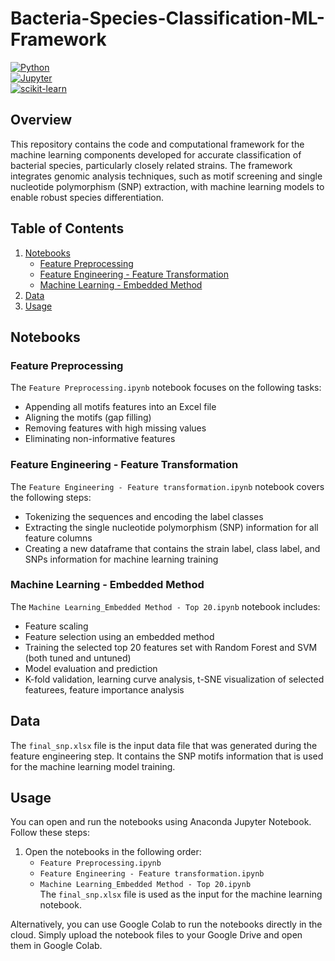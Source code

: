 # Bacteria-Species-Classification-ML-Framework  

[![Python](https://img.shields.io/badge/Python-3.7%2B-green.svg)](https://www.python.org/)  
[![Jupyter](https://img.shields.io/badge/Jupyter-Notebook-orange.svg)](https://jupyter.org/)  
[![scikit-learn](https://img.shields.io/badge/scikit--learn-1.0%2B-brightgreen.svg)](https://scikit-learn.org/)  

## Overview  
This repository contains the code and computational framework for the machine learning components developed for accurate classification of bacterial species, particularly closely related strains. The framework integrates genomic analysis techniques, such as motif screening and single nucleotide polymorphism (SNP) extraction, with machine learning models to enable robust species differentiation.  

## Table of Contents  
1. [Notebooks](#notebooks)  
   - [Feature Preprocessing](#feature-preprocessing)  
   - [Feature Engineering - Feature Transformation](#feature-engineering---feature-transformation)  
   - [Machine Learning - Embedded Method](#machine-learning---embedded-method)  
2. [Data](#data)  
3. [Usage](#usage)  

## Notebooks  

### Feature Preprocessing  
The `Feature Preprocessing.ipynb` notebook focuses on the following tasks:  
- Appending all motifs features into an Excel file  
- Aligning the motifs (gap filling)  
- Removing features with high missing values  
- Eliminating non-informative features  

### Feature Engineering - Feature Transformation  
The `Feature Engineering - Feature transformation.ipynb` notebook covers the following steps:  
- Tokenizing the sequences and encoding the label classes  
- Extracting the single nucleotide polymorphism (SNP) information for all feature columns  
- Creating a new dataframe that contains the strain label, class label, and SNPs information for machine learning training  

### Machine Learning - Embedded Method  
The `Machine Learning_Embedded Method - Top 20.ipynb` notebook includes:
- Feature scaling
- Feature selection using an embedded method  
- Training the selected top 20 features set with Random Forest and SVM (both tuned and untuned)  
- Model evaluation and prediction  
- K-fold validation, learning curve analysis, t-SNE visualization of selected featurees, feature importance analysis  

## Data  
The `final_snp.xlsx` file is the input data file that was generated during the feature engineering step. It contains the SNP motifs information that is used for the machine learning model training.  

## Usage  
You can open and run the notebooks using Anaconda Jupyter Notebook. Follow these steps:  

1. Open the notebooks in the following order:  
   - `Feature Preprocessing.ipynb`  
   - `Feature Engineering - Feature transformation.ipynb`  
   - `Machine Learning_Embedded Method - Top 20.ipynb`  
   The `final_snp.xlsx` file is used as the input for the machine learning notebook.  

Alternatively, you can use Google Colab to run the notebooks directly in the cloud. Simply upload the notebook files to your Google Drive and open them in Google Colab.
